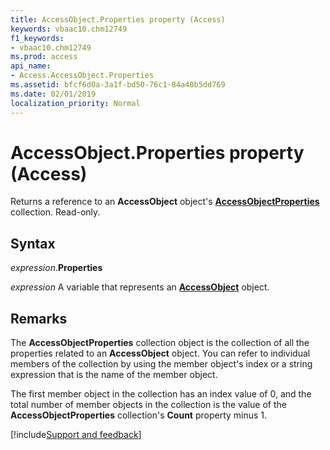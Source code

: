 ```yaml
---
title: AccessObject.Properties property (Access)
keywords: vbaac10.chm12749
f1_keywords:
- vbaac10.chm12749
ms.prod: access
api_name:
- Access.AccessObject.Properties
ms.assetid: bfcf6d0a-3a1f-bd50-76c1-84a40b5dd769
ms.date: 02/01/2019
localization_priority: Normal
---
```



# AccessObject.Properties property (Access)

Returns a reference to an **AccessObject** object's **[AccessObjectProperties](Access.AccessObjectProperties.md)** collection. Read-only.


## Syntax

_expression_.**Properties**

_expression_ A variable that represents an **[AccessObject](Access.AccessObject.md)** object.


## Remarks

The **AccessObjectProperties** collection object is the collection of all the properties related to an **AccessObject** object. You can refer to individual members of the collection by using the member object's index or a string expression that is the name of the member object. 

The first member object in the collection has an index value of 0, and the total number of member objects in the collection is the value of the **AccessObjectProperties** collection's **Count** property minus 1.





[!include[Support and feedback](~/includes/feedback-boilerplate.md)]